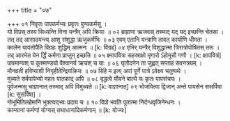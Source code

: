 +++
title = "०७"

+++
०१  निवृत्तः पापकर्मभ्यः प्रवृत्तः पुण्यकर्मसु ।  <br>यो विप्रस् तस्य सिध्यन्ति विना यन्त्रैर् अपि क्रियाः ॥
०२  ब्राह्मणा ऋजवस् तस्माद् यद् यद् इच्छन्ति चेतसा ।  <br>तत् तद् आसादयन्त्य् आशु संशुद्धा ऋजुकर्मभिः ॥
०३  एवम् एतानि यन्त्राणि तावत् कार्याणि धीमता ।  <br>कालेन यावतोपैति विग्रहः शुद्धिम् आत्मनः ॥ [k: विग्रहं]
०४  एभिर् यन्त्रैर् विशुद्धात्मा त्रिरात्रोपोषितस् ततः ।  <br>तद् आरभेत येन र्द्धिं कर्मणा प्राप्तुम् इच्छति ॥
०५  क्ष्मापवित्रः सहस्राक्षो मृगारो ऽंहोमुचौ गणौ । [k: क्षापवित्रं]  <br>पावमान्यश् च कूश्माण्ड्यो वैश्वानर्य ऋचश् च याः ॥
०६  घृतौदनेन ता जुह्वत् सप्ताहं सवनत्रयम् ।  <br>मौनव्रती हविष्याशी निगृहीतेन्द्रियक्रियः ॥
०७  सिंहे म इत्य् अपां पूर्णे पात्रे ऽवेक्ष्य चतुष्पथे ।  <br>मुच्यते सर्वपापेभ्यो महतः पातकाद् अपि ॥
०८  वृद्धत्वे यौवने बाल्ये यः कृतः पापसंचयः ।  <br>पूर्वजन्मसु चाज्ञानात् तस्माद् अपि विमुच्यते ॥ [k: वाज्ञानात्]
०९  भोजयित्वा द्विजान् अन्ते पायसेन ससर्पिषा [k: सुसर्पिषा] ।  <br>गोभूमितिलहेमानि भुक्तवद्भ्यः प्रदाय च ॥
१०  विप्रो भवति पूतात्मा निर्दग्धवृजिनेन्धनः ।  <br>काम्यानां कर्मणां योग्यस् तथाधानादिकर्मणाम् ॥ [k: योज्यः]
